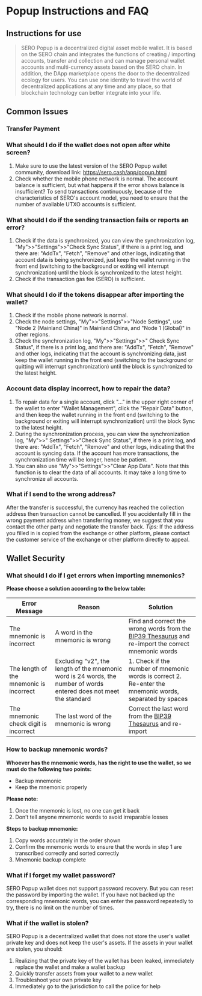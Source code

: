 # Popup Instructions and FAQ
## Instructions for use
> SERO Popup is a decentralized digital asset mobile wallet. It is based on the SERO chain and integrates the functions of creating / importing accounts, transfer and collection and can manage personal wallet accounts and multi-currency assets based on the SERO chain.
In addition, the DApp marketplace opens the door to the decentralized ecology for users. You can use one identity to travel the world of decentralized applications at any time and any place, so that blockchain technology can better integrate into your life.

## Common Issues

### Transfer Payment

### What should I do if the wallet does not open after white screen?
1.	Make sure to use the latest version of the SERO Popup wallet community, download link: https://sero.cash/app/popup.html
2.	Check whether the mobile phone network is normal.
The account balance is sufficient, but what happens if the error shows balance is insufficient?
To send transactions continuously, because of the characteristics of SERO's account model, you need to ensure that the number of available UTXO accounts is sufficient.

### What should I do if the sending transaction fails or reports an error?
1.	Check if the data is synchronized, you can view the synchronization log, "My">>"Settings">>"Check Sync Status", if there is a print log, and there are: "AddTx", "Fetch", "Remove" and other logs, indicating that account data is being synchronized, just keep the wallet running in the front end (switching to the background or exiting will interrupt synchronization) until the block is synchronized to the latest height.
2.	Check if the transaction gas fee (SERO) is sufficient.

### What should I do if the tokens disappear after importing the wallet?
1.	Check if the mobile phone network is normal.
2.	Check the node settings, "My">>"Settings">>"Node Settings", use "Node 2 (Mainland China)" in Mainland China, and "Node 1 (Global)" in other regions.
3.	Check the synchronization log, "My">>"Settings">>" Check Sync Status", if there is a print log, and there are: "AddTx", "Fetch", "Remove" and other logs, indicating that the account is synchronizing data, just keep the wallet running in the front end (switching to the background or quitting will interrupt synchronization) until the block is synchronized to the latest height.

### Account data display incorrect, how to repair the data?
1.	To repair data for a single account, click "..." in the upper right corner of the wallet to enter "Wallet Management", click the "Repair Data" button, and then keep the wallet running in the front end (switching to the background or exiting will interrupt synchronization) until the block Sync to the latest height.
2.	During the synchronization process, you can view the synchronization log, "My">>" Settings">>"Check Sync Status", if there is a print log, and there are: "AddTx", "Fetch", "Remove" and other logs, indicating that the account is syncing data. If the account has more transactions, the synchronization time will be longer, hence be patient.
3.	You can also use "My">>"Settings">>"Clear App Data". Note that this function is to clear the data of all accounts. It may take a long time to synchronize all accounts.

### What if I send to the wrong address?
After the transfer is successful, the currency has reached the collection address then transaction cannot be cancelled. If you accidentally fill in the wrong payment address when transferring money, we suggest that you contact the other party and negotiate the transfer back.
*Tips:*
If the address you filled in is copied from the exchange or other platform, please contact the customer service of the exchange or other platform directly to appeal.

## Wallet Security

### What should I do if I get errors when importing mnemonics?

**Please choose a solution according to the below table:**

|Error Message|Reason	|Solution|
|-|-|-|
|The mnemonic is incorrect|	A word in the mnemonic is wrong|Find and correct the wrong words from the [BIP39 Thesaurus](https://github.com/bitcoin/bips/blob/master/bip-0039/english.txt) and re-import the correct mnemonic words|
|The length of the mnemonic is incorrect|Excluding "v2", the length of the mnemonic word is 24 words, the number of words entered does not meet the standard	|	1. Check if the number of mnemonic words is correct 2. Re-enter the mnemonic words, separated by spaces |
|The mnemonic check digit is incorrect|	The last word of the mnemonic is wrong	|Correct the last word from the [BIP39 Thesaurus](https://github.com/bitcoin/bips/blob/master/bip-0039/english.txt) and re-import|

### How to backup mnemonic words?

**Whoever has the mnemonic words, has the right to use the wallet, so we must do the following two points:**

- Backup mnemonic
- Keep the mnemonic properly

**Please note:**

1.	Once the mnemonic is lost, no one can get it back
2.	Don’t tell anyone mnemonic words to avoid irreparable losses

**Steps to backup mnemonic:**
1.	Copy words accurately in the order shown
2.	Confirm the mnemonic words to ensure that the words in step 1 are transcribed correctly and sorted correctly
3.	Mnemonic backup complete

### What if I forget my wallet password?
SERO Popup wallet does not support password recovery. But you can reset the password by importing the wallet. 
If you have not backed up the corresponding mnemonic words, you can enter the password repeatedly to try, there is no limit on the number of times.

### What if the wallet is stolen?
SERO Popup is a decentralized wallet that does not store the user's wallet private key and does not keep the user's assets. 
If the assets in your wallet are stolen, you should:

1. Realizing that the private key of the wallet has been leaked, immediately replace the wallet and make a wallet backup
2. Quickly transfer assets from your wallet to a new wallet
3. Troubleshoot your own private key
4. Immediately go to the jurisdiction to call the police for help

